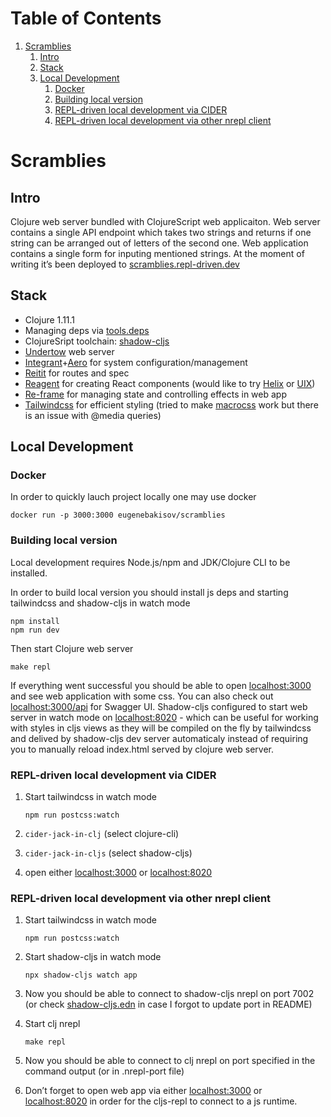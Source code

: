 
# Table of Contents

1.  [Scramblies](#org69d3ed4)
    1.  [Intro](#orgf22df52)
    2.  [Stack](#org0c1fa5f)
    3.  [Local Development](#orge50e221)
        1.  [Docker](#orgc08ef75)
        2.  [Building local version](#org03a8a03)
        3.  [REPL-driven local development via CIDER](#orgf2a3a1d)
        4.  [REPL-driven local development via other nrepl client](#org3ae05dd)


<a id="org69d3ed4"></a>

# Scramblies


<a id="orgf22df52"></a>

## Intro

Clojure web server bundled with ClojureScript web applicaiton.
Web server contains a single API endpoint which takes two strings and returns if one string can be arranged out of letters of the second one.
Web application contains a single form for inputing mentioned strings.
At the moment of writing it&rsquo;s been deployed to [scramblies.repl-driven.dev](https://scramblies.repl-driven.dev)


<a id="org0c1fa5f"></a>

## Stack

-   Clojure 1.11.1
-   Managing deps via [tools.deps](https://github.com/clojure/tools.deps.alpha)
-   ClojureSript toolchain: [shadow-cljs](https://github.com/thheller/shadow-cljs)
-   [Undertow](https://undertow.io/) web server
-   [Integrant](https://github.com/weavejester/integrant)+[Aero](https://github.com/juxt/aero) for system configuration/management
-   [Reitit](https://github.com/metosin/reitit) for routes and spec
-   [Reagent](https://github.com/reagent-project/reagent) for creating React components (would like to try [Helix](https://github.com/lilactown/helix) or [UIX](https://github.com/pitch-io/uix))
-   [Re-frame](https://github.com/day8/re-frame) for managing state and controlling effects in web app
-   [Tailwindcss](https://github.com/tailwindlabs/tailwindcss) for efficient styling (tried to make [macrocss](https://github.com/HealthSamurai/macrocss) work but there is an issue with @media queries)


<a id="orge50e221"></a>

## Local Development


<a id="orgc08ef75"></a>

### Docker

In order to quickly lauch project locally one may use docker

    docker run -p 3000:3000 eugenebakisov/scramblies


<a id="org03a8a03"></a>

### Building local version

Local development requires Node.js/npm and JDK/Clojure CLI to be installed.

In order to build local version you should install js deps and starting tailwindcss and shadow-cljs in watch mode

    npm install
    npm run dev

Then start Clojure web server

    make repl

If everything went successful you should be able to open [localhost:3000](http://localhost:3000) and see web application with some css. You can also check out [localhost:3000/api](http://localhost:300/api) for Swagger UI.
Shadow-cljs configured to start web server in watch mode on [localhost:8020](http://localhost:8020) - which can be useful for working with styles in cljs views as they will be compiled on the fly by tailwindcss and delived by shadow-cljs dev server automaticaly instead of requiring you to manually reload index.html served by clojure web server.


<a id="orgf2a3a1d"></a>

### REPL-driven local development via CIDER

1.  Start tailwindcss in watch mode
    
        npm run postcss:watch
2.  `cider-jack-in-clj` (select clojure-cli)
3.  `cider-jack-in-cljs` (select shadow-cljs)
4.  open either [localhost:3000](http://localhost:3000) or [localhost:8020](http://localhost:8020)


<a id="org3ae05dd"></a>

### REPL-driven local development via other nrepl client

1.  Start tailwindcss in watch mode
    
        npm run postcss:watch
2.  Start shadow-cljs in watch mode
    
        npx shadow-cljs watch app
3.  Now you should be able to connect to shadow-cljs nrepl on port 7002 (or check [shadow-cljs.edn](https://github.com/eugenebakisov/scramblies/blob/master/shadow-cljs.edn) in case I forgot to update port in README)
4.  Start clj nrepl
    
        make repl
5.  Now you should be able to connect to clj nrepl on port specified in the command output (or in .nrepl-port file)
6.  Don&rsquo;t forget to open web app via either [localhost:3000](http://localhost:3000) or [localhost:8020](http://localhost:8020) in order for the cljs-repl to connect to a js runtime.

